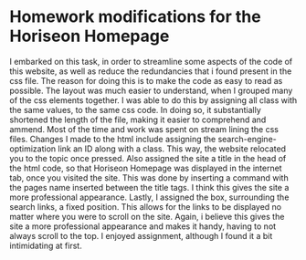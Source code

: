 # Homework modifications for the Horiseon Homepage

I embarked on this task, in order to streamline some aspects of the code of this website, as well as reduce the redundancies that i found present in the css file.
The reason for doing this is to make the code as easy to read as possible.  The layout was much easier to understand, when I grouped many of the css elements together.
I was able to do this by assigning all class with the same values, to the same css code.  In doing so, it substantially shortened the length of the file, making it easier to comprehend and ammend. 
Most of the time and work was spent on stream lining the css files. Changes I made to the html include assigning the search-engine-optimization link an ID along with a class.  This way, the website relocated you to the topic once pressed.  Also assigned the site a title in the head of the html code, so that Horiseon Homepage was displayed in the internet tab, once you visited the site.  This was done by inserting a <title></title> command with the pages name inserted between the title tags. I think this gives the site a more professional appearance.  Lastly, I assigned the box, surrounding the search links, a fixed position. This allows for the links to be displayed no matter where you were to scroll on the site.  Again, i believe this gives the site a more professional appearance and makes it handy, having to not always scroll to the top. I enjoyed assignment, although I found it a bit intimidating at first.
